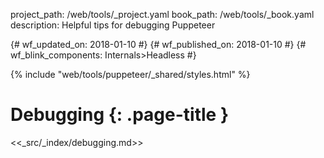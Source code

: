 project_path: /web/tools/_project.yaml
book_path: /web/tools/_book.yaml
description: Helpful tips for debugging Puppeteer

{# wf_updated_on: 2018-01-10 #}
{# wf_published_on: 2018-01-10 #}
{# wf_blink_components: Internals>Headless #}

{% include "web/tools/puppeteer/_shared/styles.html" %}

# Debugging {: .page-title }

<<_src/_index/debugging.md>>
